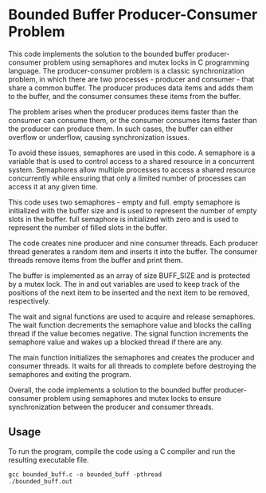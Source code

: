 # Bounded Buffer Producer-Consumer Problem
This code implements the solution to the bounded buffer producer-consumer problem using semaphores and mutex locks in C programming language. The producer-consumer problem is a classic synchronization problem, in which there are two processes - producer and consumer - that share a common buffer. The producer produces data items and adds them to the buffer, and the consumer consumes these items from the buffer.

The problem arises when the producer produces items faster than the consumer can consume them, or the consumer consumes items faster than the producer can produce them. In such cases, the buffer can either overflow or underflow, causing synchronization issues.

To avoid these issues, semaphores are used in this code. A semaphore is a variable that is used to control access to a shared resource in a concurrent system. Semaphores allow multiple processes to access a shared resource concurrently while ensuring that only a limited number of processes can access it at any given time.

This code uses two semaphores - empty and full. empty semaphore is initialized with the buffer size and is used to represent the number of empty slots in the buffer. full semaphore is initialized with zero and is used to represent the number of filled slots in the buffer.

The code creates nine producer and nine consumer threads. Each producer thread generates a random item and inserts it into the buffer. The consumer threads remove items from the buffer and print them.

The buffer is implemented as an array of size BUFF_SIZE and is protected by a mutex lock. The in and out variables are used to keep track of the positions of the next item to be inserted and the next item to be removed, respectively.

The wait and signal functions are used to acquire and release semaphores. The wait function decrements the semaphore value and blocks the calling thread if the value becomes negative. The signal function increments the semaphore value and wakes up a blocked thread if there are any.

The main function initializes the semaphores and creates the producer and consumer threads. It waits for all threads to complete before destroying the semaphores and exiting the program.

Overall, the code implements a solution to the bounded buffer producer-consumer problem using semaphores and mutex locks to ensure synchronization between the producer and consumer threads.

## Usage
To run the program, compile the code using a C compiler and run the resulting executable file.

```
gcc bounded_buff.c -o bounded_buff -pthread
./bounded_buff.out
```
